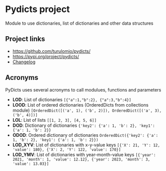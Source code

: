 # Pydicts project

Module to use dictionaries, list of dictionaries and other data structures

## Project links

* https://github.com/turulomio/pydicts/
* https://pypi.org/project/pydicts/
* [Changelog](./changelog.md)

## Acronyms

PyDicts uses several acronyms to call modulues, functions and parameters

- **LOD**: List of dictionaries `[{"a":1,"b":2}, {"a":3,"b":4}]`
- **LOOD**: List of ordered dictionaries (OrderedDicts from collections module) `[OrderedDict([('a', 1), ('b', 2)]), OrderedDict([('a', 3), ('b', 4)])]`
- **LOL**: List of lists `[[1, 2, 3], [4, 5, 6]]` 
- **DOD**: Dictionary of dictionaries `{'key2': {'a': 1, 'b': 2}, 'key1': {'a': 1, 'b': 2}}`
- **ODOD**: Ordered dictionary of dictionaries `OrderedDict({'key2': {'a': 1, 'b': 2}, 'key1': {'a': 1, 'b': 2}})`
- **LOD_XYV**: List of dictionaries with x-y-value keys `[{'X': 21, 'Y': 12, 'value': 180}, {'X': 2, 'Y': 122, 'value': 170}]`
- **LOD_YMV**: List of dictionaries with year-month-value keys `[{'year': 2021, 'month': 1, 'value': 12.12}, {'year': 2023, 'month': 3, 'value': 13.03}]`

